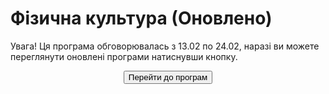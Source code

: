 <div id="hypercomments_widget" class="js-hypercomments-widget invisible"></div>

# Фізична культура (Оновлено)

Увага! Ця програма обговорювалась з 13.02 по 24.02, наразі ви можете переглянути оновлені програми натиснувши кнопку.

<center><a href="http://ed-era.com/mon59/"><button type="button" class="btn btn-primary" aria-haspopup="true" aria-expanded="false">Перейти до програм</button></a></center>
